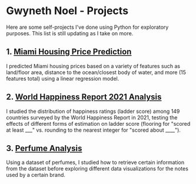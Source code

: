 # Gwyneth Noel - Projects

Here are some self-projects I've done using Python for exploratory purposes. This list is still updating as I take on more.

## 1. [Miami Housing Price Prediction](Miami%20Housing%20Prediction.ipynb)
I predicted Miami housing prices based on a variety of features such as land/floor area, distance to the ocean/closest body of water, and more (15 features total) using a linear regression model. 

## 2. [World Happiness Report 2021 Analysis](World%20Happiness%20Report%202021%20Analysis.ipynb)
I studied the distribution of happiness ratings (ladder score) among 149 countries surveyed by the World Happiness Report in 2021, testing the effects of different forms of estimation on ladder score (flooring for "scored at least ___" vs. rounding to the nearest integer for "scored about ____").

## 3. [Perfume Analysis](https://github.com/gwynethln/gwynethlnportfolio/blob/main/Perfume%20Analysis.ipynb)
Using a dataset of perfumes, I studied how to retrieve certain information from the dataset before exploring different data visualizations for the notes used by a certain brand.
